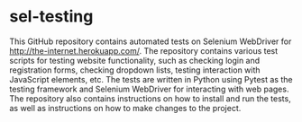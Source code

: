 # sel-testing
This GitHub repository contains automated tests on Selenium WebDriver for http://the-internet.herokuapp.com/. The repository contains various test scripts for testing website functionality, such as checking login and registration forms, checking dropdown lists, testing interaction with JavaScript elements, etc. The tests are written in Python using Pytest as the testing framework and Selenium WebDriver for interacting with web pages. The repository also contains instructions on how to install and run the tests, as well as instructions on how to make changes to the project.
